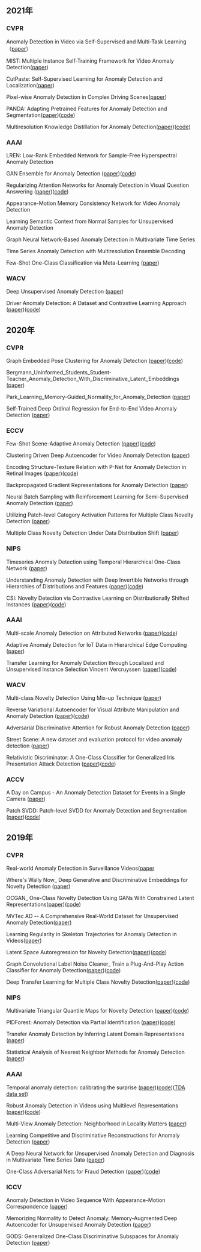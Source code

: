 
## 2021年

### CVPR

Anomaly Detection in Video via Self-Supervised and Multi-Task Learning（[paper](https://arxiv.org/abs/2011.07491)）

MIST: Multiple Instance Self-Training Framework for Video Anomaly Detection([paper](https://arxiv.org/abs/2104.01633))

CutPaste: Self-Supervised Learning for Anomaly Detection and Localization([paper](https://arxiv.org/abs/2104.04015))

Pixel-wise Anomaly Detection in Complex Driving Scenes([paper](https://arxiv.org/pdf/2103.05445))

PANDA: Adapting Pretrained Features for Anomaly Detection and Segmentation([paper](http://arxiv.org/abs/2010.05903))([code](https://github.com/talreiss/PANDA))

Multiresolution Knowledge Distillation for Anomaly Detection([paper](https://arxiv.org/pdf/2011.11108))([code](https://github.com/Niousha12/Knowledge_Distillation_AD))


### AAAI
LREN: Low-Rank Embedded Network for Sample-Free Hyperspectral Anomaly Detection

GAN Ensemble for Anomaly Detection ([paper](https://arxiv.org/pdf/2012.07988))([code](https://github.com/tufts-ml/GAN-Ensemble-for-Anomaly-Detection))

Regularizing Attention Networks for Anomaly Detection in Visual Question Answering ([paper](https://arxiv.org/pdf/2009.10054))([code](https://github.com/LeeDoYup/Anomaly_Detection_VQA))

 Appearance-Motion Memory Consistency Network for Video Anomaly Detection
 
 Learning Semantic Context from Normal Samples for Unsupervised Anomaly Detection
 
 Graph Neural Network-Based Anomaly Detection in Multivariate Time Series
 
 Time Series Anomaly Detection with Multiresolution Ensemble Decoding
 
 Few-Shot One-Class Classification via Meta-Learning ([paper](https://arxiv.org/pdf/2007.04146))
 
 ### WACV
Deep Unsupervised Anomaly Detection ([paper](https://openaccess.thecvf.com/content/WACV2021/html/Li_Deep_Unsupervised_Anomaly_Detection_WACV_2021_paper.html))

Driver Anomaly Detection: A Dataset and Contrastive Learning Approach ([paper](https://openaccess.thecvf.com/content/WACV2021/html/Kopuklu_Driver_Anomaly_Detection_A_Dataset_and_Contrastive_Learning_Approach_WACV_2021_paper.html))([code](https://github.com/okankop/Driver-Anomaly-Detection))


## 2020年
### CVPR
Graph Embedded Pose Clustering for Anomaly Detection ([paper](https://openaccess.thecvf.com/content_CVPR_2020/html/Markovitz_Graph_Embedded_Pose_Clustering_for_Anomaly_Detection_CVPR_2020_paper.html))([code](https://github.com/amirmk89/gepc))

Bergmann_Uninformed_Students_Student-Teacher_Anomaly_Detection_With_Discriminative_Latent_Embeddings ([paper](https://openaccess.thecvf.com/CVPR2020_search))

Park_Learning_Memory-Guided_Normality_for_Anomaly_Detection ([paper](https://openaccess.thecvf.com/content_CVPR_2020/html/Park_Learning_Memory-Guided_Normality_for_Anomaly_Detection_CVPR_2020_paper.html))

Self-Trained Deep Ordinal Regression for End-to-End Video Anomaly Detection ([paper](https://openaccess.thecvf.com/content_CVPR_2020/html/Pang_Self-Trained_Deep_Ordinal_Regression_for_End-to-End_Video_Anomaly_Detection_CVPR_2020_paper.html))


### ECCV
Few-Shot Scene-Adaptive Anomaly Detection ([paper](https://www.ecva.net/papers/eccv_2020/papers_ECCV/html/2983_ECCV_2020_paper.php))([code](https://github.com/yiweilu3/Few-shot-Scene-adaptive-Anomaly-Detection))

Clustering Driven Deep Autoencoder for Video Anomaly Detection ([paper](https://www.ecva.net/papers/eccv_2020/papers_ECCV/html/2341_ECCV_2020_paper.php))

Encoding Structure-Texture Relation with P-Net for Anomaly Detection in Retinal Images ([paper](https://www.ecva.net/papers/eccv_2020/papers_ECCV/html/3484_ECCV_2020_paper.php))([code](https://github.com/ClancyZhou/P_Net_Anomaly_Detection))

Backpropagated Gradient Representations for Anomaly Detection ([paper](https://www.ecva.net/papers/eccv_2020/papers_ECCV/html/3689_ECCV_2020_paper.php))

Neural Batch Sampling with Reinforcement Learning for Semi-Supervised Anomaly Detection ([paper](https://www.ecva.net/papers/eccv_2020/papers_ECCV/html/5576_ECCV_2020_paper.php))

Utilizing Patch-level Category Activation Patterns for Multiple Class Novelty Detection ([paper](https://www.ecva.net/papers/eccv_2020/papers_ECCV/html/1139_ECCV_2020_paper.php))

Multiple Class Novelty Detection Under Data Distribution Shift ([paper](https://www.ecva.net/papers/eccv_2020/papers_ECCV/html/278_ECCV_2020_paper.php))

### NIPS
Timeseries Anomaly Detection using Temporal Hierarchical One-Class Network ([paper](https://papers.nips.cc/paper/2020/hash/97e401a02082021fd24957f852e0e475-Abstract.html))

Understanding Anomaly Detection with Deep Invertible Networks through Hierarchies of Distributions and Features ([paper](https://papers.nips.cc/paper/2020/hash/f106b7f99d2cb30c3db1c3cc0fde9ccb-Abstract.html))([code](https://github.com/boschresearch/hierarchical_anomaly_detection))

CSI: Novelty Detection via Contrastive Learning on Distributionally Shifted Instances ([paper](https://papers.nips.cc/paper/2020/hash/8965f76632d7672e7d3cf29c87ecaa0c-Abstract.html))([code](https://github.com/alinlab/CSI))

### AAAI
Multi-scale Anomaly Detection on Attributed Networks ([paper](https://arxiv.org/pdf/1912.04144.pdf))([code](https://github.com/leoguti85/MADAN))

Adaptive Anomaly Detection for IoT Data in Hierarchical Edge Computing ([paper](https://link.zhihu.com/?target=https%3A//arxiv.org/pdf/2001.03314))

Transfer Learning for Anomaly Detection through Localized and Unsupervised Instance Selection Vincent Vercruyssen ([paper](https://aaai.org/ojs/index.php/AAAI/article/view/6068/5924))([code](https://github.com/Vincent-Vercruyssen/LocIT))

### WACV
Multi-class Novelty Detection Using Mix-up Technique ([paper](https://openaccess.thecvf.com/content_WACV_2020/html/Bhattacharjee_Multi-class_Novelty_Detection_Using_Mix-up_Technique_WACV_2020_paper.html))
 
Reverse Variational Autoencoder for Visual Attribute Manipulation and Anomaly Detection ([paper](https://openaccess.thecvf.com/content_WACV_2020/html/Lydia_Reverse_Variational_Autoencoder_for_Visual_Attribute_Manipulation_and_Anomaly_Detection_WACV_2020_paper.html))([code](https://github.com/nianlonggu/reverse_variational_autoencoder))
 
Adversarial Discriminative Attention for Robust Anomaly Detection ([paper](https://openaccess.thecvf.com/content_WACV_2020/html/Kimura_Adversarial_Discriminative_Attention_for_Robust_Anomaly_Detection_WACV_2020_paper.html))
 
Street Scene: A new dataset and evaluation protocol for video anomaly detection ([paper](https://openaccess.thecvf.com/content_WACV_2020/html/Ramachandra_Street_Scene_A_new_dataset_and_evaluation_protocol_for_video_WACV_2020_paper.html))
 
Relativistic Discriminator: A One-Class Classifier for Generalized Iris Presentation Attack Detection ([paper](https://openaccess.thecvf.com/content_WACV_2020/html/Yadav_Relativistic_Discriminator_A_One-Class_Classifier_for_Generalized_Iris_Presentation_Attack_WACV_2020_paper.html))([code](https://github.com/alexiajm/relativisticgan))

### ACCV
A Day on Campus - An Anomaly Detection Dataset for Events in a Single Camera ([paper](https://openaccess.thecvf.com/content/ACCV2020/html/Pranav_A_Day_on_Campus_-_An_Anomaly_Detection_Dataset_for_ACCV_2020_paper.html))

Patch SVDD: Patch-level SVDD for Anomaly Detection and Segmentation ([paper](https://openaccess.thecvf.com/content/ACCV2020/html/Yi_Patch_SVDD_Patch-level_SVDD_for_Anomaly_Detection_and_Segmentation_ACCV_2020_paper.html))([code](https://github.com/nuclearboy95/Anomaly-Detection-PatchSVDD-PyTorch))


## 2019年
### CVPR

Real-world Anomaly Detection in Surveillance Videos([paper](https://openaccess.thecvf.com/content_cvpr_2018/papers/Sultani_Real-World_Anomaly_Detection_CVPR_2018_paper.pdf)

Where's Wally Now_ Deep Generative and Discriminative Embeddings for Novelty Detection ([paper](https://openaccess.thecvf.com/content_CVPR_2019/papers/Burlina_Wheres_Wally_Now_Deep_Generative_and_Discriminative_Embeddings_for_Novelty_CVPR_2019_paper.pdf))

OCGAN_ One-Class Novelty Detection Using GANs With Constrained Latent Representations([paper](https://arxiv.org/abs/1903.08550))([code](https://github.com/PramuPerera/OCGAN))

MVTec AD -- A Comprehensive Real-World Dataset for Unsupervised Anomaly Detection([paper](https://openaccess.thecvf.com/content_CVPR_2019/html/Bergmann_MVTec_AD_--_A_Comprehensive_Real-World_Dataset_for_Unsupervised_Anomaly_CVPR_2019_paper.html))

Learning Regularity in Skeleton Trajectories for Anomaly Detection in Videos([paper](https://openaccess.thecvf.com/content_CVPR_2019/html/Morais_Learning_Regularity_in_Skeleton_Trajectories_for_Anomaly_Detection_in_Videos_CVPR_2019_paper.html))

Latent Space Autoregression for Novelty Detection([paper](https://openaccess.thecvf.com/content_CVPR_2019/html/Abati_Latent_Space_Autoregression_for_Novelty_Detection_CVPR_2019_paper.html))([code](https://github.com/aimagelab/novelty-detection))

Graph Convolutional Label Noise Cleaner_ Train a Plug-And-Play Action Classifier for Anomaly Detection([paper](https://arxiv.org/abs/1903.07256))([code](https://github.com/jx-zhong-for-academic-purpose/GCN-Anomaly-Detection))

Deep Transfer Learning for Multiple Class Novelty Detection([paper](https://openaccess.thecvf.com/content_CVPR_2019/html/Perera_Deep_Transfer_Learning_for_Multiple_Class_Novelty_Detection_CVPR_2019_paper.html))([code](https://github.com/PramuPerera/TransferLearningNovelty))

### NIPS
Multivariate Triangular Quantile Maps for Novelty Detection ([paper](https://proceedings.neurips.cc/paper/2019/hash/6244b2ba957c48bc64582cf2bcec3d04-Abstract.html))([code](https://github.com/GinGinWang/MTQ))

PIDForest: Anomaly Detection via Partial Identification ([paper](https://proceedings.neurips.cc/paper/2019/hash/eb6dc8aba23375061b6f07b137617096-Abstract.html))([code](https://github.com/vatsalsharan/pidforest))

Transfer Anomaly Detection by Inferring Latent Domain Representations ([paper](https://proceedings.neurips.cc/paper/2019/hash/7895fc13088ee37f511913bac71fa66f-Abstract.html))

Statistical Analysis of Nearest Neighbor Methods for Anomaly Detection ([paper](https://proceedings.neurips.cc/paper/2019/hash/805163a0f0f128e473726ccda5f91bac-Abstract.html))

### AAAI
Temporal anomaly detection: calibrating the surprise ([paper](https://arxiv.org/abs/1705.10085))([code](https://github.com/eyalgut/TLR_anomaly_detection))([TDA data set](https://www.kaggle.com/eyalgut/binary-traffic-matrices))

Robust Anomaly Detection in Videos using Multilevel Representations ([paper](https://www.aaai.org/ojs/index.php/AAAI/article/view/4456/4334))([code](https://github.com/SeaOtter/vad_gan))

Multi-View Anomaly Detection: Neighborhood in Locality Matters ([paper](https://www.aaai.org/ojs/index.php/AAAI/article/view/4418/4296))

Learning Competitive and Discriminative Reconstructions for Anomaly Detection ([paper](https://www.aaai.org/ojs/index.php/AAAI/article/view/4451/4329))

A Deep Neural Network for Unsupervised Anomaly Detection and Diagnosis in Multivariate Time Series Data ([paper](https://www.aaai.org/ojs/index.php/AAAI/article/view/3942/3820))

One-Class Adversarial Nets for Fraud Detection ([paper](https://www.aaai.org/ojs/index.php/AAAI/article/view/3924/3802))([code](https://github.com/PanpanZheng/OCAN))

### ICCV
Anomaly Detection in Video Sequence With Appearance-Motion Correspondence ([paper](https://openaccess.thecvf.com/content_ICCV_2019/html/Nguyen_Anomaly_Detection_in_Video_Sequence_With_Appearance-Motion_Correspondence_ICCV_2019_paper.html))

Memorizing Normality to Detect Anomaly: Memory-Augmented Deep Autoencoder for Unsupervised Anomaly Detection ([paper](https://openaccess.thecvf.com/content_ICCV_2019/html/Gong_Memorizing_Normality_to_Detect_Anomaly_Memory-Augmented_Deep_Autoencoder_for_Unsupervised_ICCV_2019_paper.html))

GODS: Generalized One-Class Discriminative Subspaces for Anomaly Detection ([paper](https://openaccess.thecvf.com/content_ICCV_2019/html/Gong_Memorizing_Normality_to_Detect_Anomaly_Memory-Augmented_Deep_Autoencoder_for_Unsupervised_ICCV_2019_paper.html))
